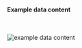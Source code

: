 <h4>Example data content</h4>
<br>

<img src="specialty-rx-careteam-1.png" alt="example data content"/><br><br>